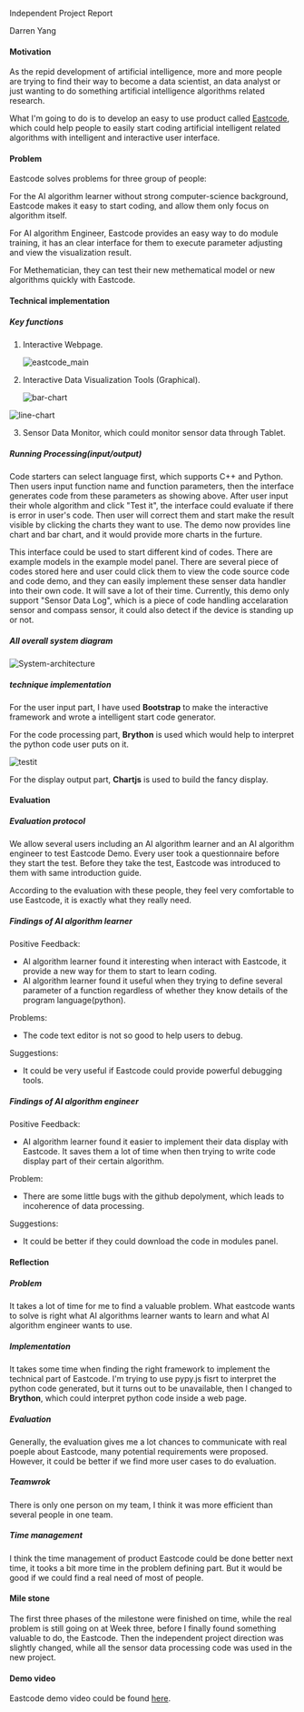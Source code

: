Independent Project Report

Darren Yang

#### Motivation

As the repid development of artificial intelligence, more and more people are trying to find their way to become a data scientist, an data analyst or just wanting to do something artificial intelligence algorithms related research.

What I'm going to do is to develop an easy to use product called [Eastcode](https://thuyangyu.github.io/GIX-MSTI-510-independent-project/index.html), which could help people to easily start coding artificial intelligent related algorithms with  intelligent and interactive user interface.

#### Problem

Eastcode solves problems for three group of people:

For the AI algorithm learner without strong computer-science background, Eastcode makes it easy  to start coding, and allow them only focus on algorithm itself.

For AI algorithm Engineer, Eastcode provides an easy way to do module training, it has an clear interface for them to execute parameter adjusting and view the visualization result.

For Methematician, they can test their new methematical model or new algorithms quickly with Eastcode.

#### Technical implementation

##### Key functions

1. Interactive Webpage.

   ![eastcode_main](report-img/eastcode_main.png)

2. Interactive Data Visualization Tools (Graphical).

   ![bar-chart](report-img/bar-chart.png)

![line-chart](report-img/line-chart.png)

3. Sensor Data Monitor, which could monitor sensor data through Tablet.

##### Running Processing(input/output)

Code starters can select language first, which supports C++ and Python. Then users input function name and function parameters, then the interface generates code from these parameters as showing above. After user input their whole algorithm and click "Test it", the interface could evaluate if there is error in user's code. Then user will correct them and start make the result visible by clicking the charts they want to use. The demo now provides line chart and bar chart, and it would provide more charts in the furture.

This interface could be used to start different kind of codes. There are example models in the example model panel. There are several piece of codes stored here and user could click them to view the code source code and code demo, and they can easily implement these senser data handler into their own code. It will save a lot of their time. Currently, this demo only support "Sensor Data Log", which is a piece of code handling accelaration sensor and compass sensor, it could also detect if the device is standing up or not.

##### All overall system diagram

![System-architecture](report-img/System-architecture.png)

##### technique implementation

For the user input part, I have used **Bootstrap** to make the interactive framework and wrote a intelligent start code generator.

For the code processing part, **Brython** is used which would help to interpret the python code user puts on it.

![testit](report-img/testit.png)

For the display output part, **Chartjs** is used to build the fancy display.

#### Evaluation 

##### Evaluation protocol

We allow several users including an AI algorithm learner and an AI algorithm engineer to test Eastcode Demo. Every user took a questionnaire before they start the test. Before they take the test, Eastcode was introduced to them with same introduction guide.

According to the evaluation with these people, they feel very comfortable to use Eastcode, it is exactly what they really need.

##### Findings of AI algorithm learner

Positive Feedback:

- Al algorithm learner found it interesting when interact with Eastcode, it provide a new way for them to start to learn coding.
- Al algorithm learner found it useful when they trying to define several parameter of a function regardless of whether they know details of the program language(python).

Problems:

- The code text editor is not so good to help users to debug.

Suggestions:

- It could be very useful if Eastcode could provide powerful debugging tools.

##### Findings of AI algorithm engineer

Positive Feedback:

- AI algorithm learner found it easier to implement their data display with Eastcode. It saves them a lot of time when then trying to write code display part of their certain algorithm.

Problem:

- There are some little bugs with the github depolyment, which leads to incoherence of data processing.

Suggestions:

- It could be better if they could download the code in modules panel.


#### Reflection

##### ​Problem

It takes a lot of time for me to find a valuable problem. What eastcode wants to solve is right what AI algorithms learner wants to learn and what AI algorithm engineer wants to use.

##### Implementation

It takes some time when finding the right framework to implement the technical part of Eastcode. I'm trying to use pypy.js fisrt to interpret the python code generated, but it turns out to be unavailable, then I changed to **Brython**, which could interpret python code inside a web page.

##### Evaluation

Generally, the evaluation gives me a lot chances to communicate with real poeple about Eastcode, many potential requirements were proposed. However, it could be better if we find more user cases to do evaluation.

##### Teamwrok

There is only one person on my team, I think it was more efficient than several people in one team.

##### Time management

I think the time management of product Eastcode could be done better next time, it tooks a bit more time in the problem defining part. But it would be good if we could find a real need of most of people.

#### Mile stone

The first three phases of the milestone were finished on time, while the real problem is still going on at Week three, before I finally found something valuable to do, the Eastcode. Then the independent project direction was slightly changed, while all the sensor data processing code was used in the new project.

#### Demo video

Eastcode demo video could be found [here](https://drive.google.com/open?id=1zesTeoTu6dRa4M5SO2wxPecGiI4l-XSZ).






